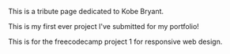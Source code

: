 This is a tribute page dedicated to Kobe Bryant.

This is my first ever project I've submitted for my portfolio!

This is for the freecodecamp project 1 for responsive web design. 
